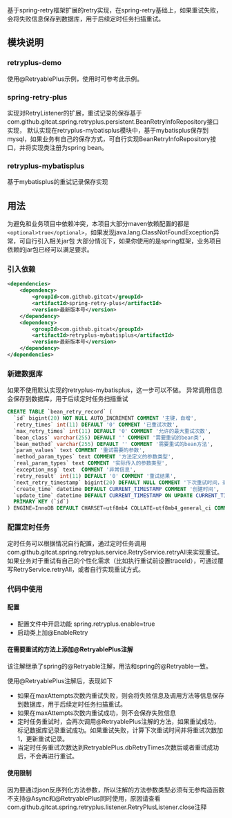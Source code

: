 基于spring-retry框架扩展的retry实现，在spring-retry基础上，如果重试失败，会将失败信息保存到数据库，用于后续定时任务扫描重试。

## 模块说明
### retryplus-demo
使用@RetryablePlus示例，使用时可参考此示例。

### spring-retry-plus
实现对RetryListener的扩展，重试记录的保存基于com.github.gitcat.spring.retryplus.persistent.BeanRetryInfoRepository接口实现，
默认实现在retryplus-mybatisplus模块中，基于mybatisplus保存到mysql，如果业务有自己的保存方式，可自行实现BeanRetryInfoRepository接口，并将实现类注册为spring bean。

### retryplus-mybatisplus
基于mybatisplus的重试记录保存实现

## 用法
为避免和业务项目中依赖冲突，本项目大部分maven依赖配置的都是`<optional>true</optional>`，如果发现java.lang.ClassNotFoundException异常，可自行引入相关jar包
大部分情况下，如果你使用的是spring框架，业务项目依赖的jar包已经可以满足要求。

### 引入依赖
```xml
<dependencies>
    <dependency>
        <groupId>com.github.gitcat</groupId>
        <artifactId>spring-retry-plus</artifactId>
        <version>最新版本号</version>
    </dependency>
    <dependency>
        <groupId>com.github.gitcat</groupId>
        <artifactId>retryplus-mybatisplus</artifactId>
        <version>最新版本号</version>
    </dependency>
</dependencies>
```

### 新建数据库
如果不使用默认实现的retryplus-mybatisplus，这一步可以不做。
异常调用信息会保存到数据库，用于后续定时任务扫描重试
```sql
CREATE TABLE `bean_retry_record` (
  `id` bigint(20) NOT NULL AUTO_INCREMENT COMMENT '主键，自增',
  `retry_times` int(11) DEFAULT '0' COMMENT '已重试次数',
  `max_retry_times` int(11) DEFAULT '0' COMMENT '允许的最大重试次数',
  `bean_class` varchar(255) DEFAULT '' COMMENT '需要重试的bean类',
  `bean_method` varchar(255) DEFAULT '' COMMENT '需要重试的bean方法',
  `param_values` text COMMENT '重试需要的参数',
  `method_param_types` text COMMENT '方法定义的参数类型',
  `real_param_types` text COMMENT '实际传入的参数类型',
  `exception_msg` text  COMMENT '异常信息',
  `retry_result` int(11) DEFAULT '0' COMMENT '重试结果',
  `next_retry_timestamp` bigint(20) DEFAULT NULL COMMENT '下次重试时间，毫秒时间戳',
  `create_time` datetime DEFAULT CURRENT_TIMESTAMP COMMENT '创建时间',
  `update_time` datetime DEFAULT CURRENT_TIMESTAMP ON UPDATE CURRENT_TIMESTAMP COMMENT '更新时间',
  PRIMARY KEY (`id`)
) ENGINE=InnoDB DEFAULT CHARSET=utf8mb4 COLLATE=utf8mb4_general_ci COMMENT='Bean重试记录表';
```
### 配置定时任务
定时任务可以根据情况自行配置，通过定时任务调用com.github.gitcat.spring.retryplus.service.RetryService.retryAll来实现重试。
如果业务对于重试有自己的个性化需求（比如执行重试前设置traceId），可通过覆写RetryService.retryAll，或者自行实现重试方式。

### 代码中使用
#### 配置
- 配置文件中开启功能 spring.retryplus.enable=true
- 启动类上加@EnableRetry

#### 在需要重试的方法上添加@RetryablePlus注解
该注解继承了spring的@Retryable注解，用法和spring的@Retryable一致。

使用@RetryablePlus注解后，表现如下
- 如果在maxAttempts次数内重试失败，则会将失败信息及调用方法等信息保存到数据库，用于后续定时任务扫描重试。
- 如果在maxAttempts次数内重试成功，则不会保存失败信息
- 定时任务重试时，会再次调用@RetryablePlus注解的方法，如果重试成功，标记数据库记录重试成功。如果重试失败，计算下次重试时间并将重试次数加1，更新重试记录。
- 当定时任务重试次数达到RetryablePlus.dbRetryTimes次数后或者重试成功后，不会再进行重试。

#### 使用限制
因为要通过json反序列化方法参数，所以注解的方法参数类型必须有无参构造函数<br/>
不支持@Async和@RetryablePlus同时使用，原因请查看com.github.gitcat.spring.retryplus.listener.RetryPlusListener.close注释<br/>

